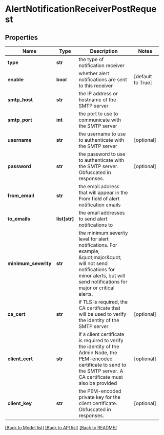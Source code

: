# AlertNotificationReceiverPostRequest

## Properties
Name | Type | Description | Notes
------------ | ------------- | ------------- | -------------
**type** | **str** | the type of notification receiver | 
**enable** | **bool** | whether alert notifications are sent to this receiver | [default to True]
**smtp_host** | **str** | the IP address or hostname of the SMTP server | 
**smtp_port** | **int** | the port to use to communicate with the SMTP server | 
**username** | **str** | the username to use to authenticate with the SMTP server | [optional] 
**password** | **str** | the password to use to authenticate with the SMTP server. Obfuscated in responses. | [optional] 
**from_email** | **str** | the email address that will appear in the From field of alert notification emails | 
**to_emails** | **list[str]** | the email addresses to send alert notifications to | 
**minimum_severity** | **str** | the minimum severity level for alert notifications. For example, \&quot;major\&quot; will not send notifications for minor alerts, but will send notifications for major or critical alerts. | 
**ca_cert** | **str** | if TLS is required, the CA certificate that will be used to verify the identity of the SMTP server | [optional] 
**client_cert** | **str** | if a client certificate is required to verify the identity of the Admin Node, the PEM-encoded certificate to send to the SMTP server. A CA certificate must also be provided | [optional] 
**client_key** | **str** | the PEM-encoded private key for the client certificate. Obfuscated in responses. | [optional] 

[[Back to Model list]](../README.md#documentation-for-models) [[Back to API list]](../README.md#documentation-for-api-endpoints) [[Back to README]](../README.md)

